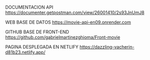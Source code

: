 DOCUMENTACION API
https://documenter.getpostman.com/view/26001410/2s93JnUmJ8

WEB BASE DE DATOS
https://movie-api-en09.onrender.com

GITHUB BASE DE FRONT-END
https://github.com/gabrielmartinezghioma/Front-movie

PAGINA DESPLEGADA EN NETLIFY
https://dazzling-vacherin-d81b23.netlify.app/